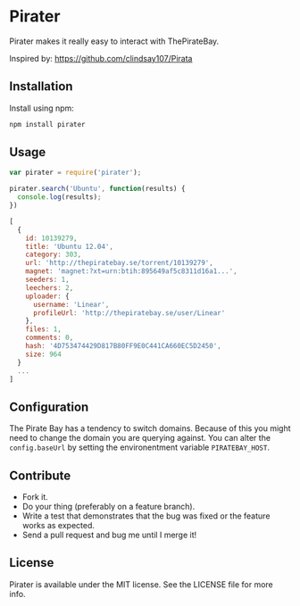 # Pirater

Pirater makes it really easy to interact with ThePirateBay.

Inspired by: https://github.com/clindsay107/Pirata

## Installation

Install using npm:
```sh
npm install pirater
```

## Usage

```javascript
var pirater = require('pirater');

pirater.search('Ubuntu', function(results) {
  console.log(results);
})

[
  {
    id: 10139279,
    title: 'Ubuntu 12.04',
    category: 303,
    url: 'http://thepiratebay.se/torrent/10139279',
    magnet: 'magnet:?xt=urn:btih:895649af5c8311d16a1...',
    seeders: 1,
    leechers: 2,
    uploader: {
      username: 'Linear',
      profileUrl: 'http://thepiratebay.se/user/Linear'
    },
    files: 1,
    comments: 0,
    hash: '4D753474429D817B80FF9E0C441CA660EC5D2450',
    size: 964
  }
  ...
]
```

## Configuration
The Pirate Bay has a tendency to switch domains. Because of this you might
need to change the domain you are querying against. You can alter the
`config.baseUrl` by setting the environentment variable `PIRATEBAY_HOST`.

## Contribute

* Fork it.
* Do your thing (preferably on a feature branch).
* Write a test that demonstrates that the bug was fixed or the feature works as expected.
* Send a pull request and bug me until I merge it!

## License

Pirater is available under the MIT license. See the LICENSE file for more info.
